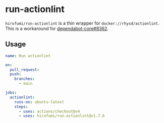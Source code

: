 # run-actionlint

`hirofumi/run-actionlint` is a thin wrapper for `docker://rhysd/actionlint`.
This is a workaround for [dependabot-core#8362](https://github.com/dependabot/dependabot-core/issues/8362).

## Usage

```yaml
name: Run actionlint

on:
  pull_request:
  push:
    branches:
      - main

jobs:
  actionlint:
    runs-on: ubuntu-latest
    steps:
      - uses: actions/checkout@v4
      - uses: hirofumi/run-actionlint@v1.7.6
```
